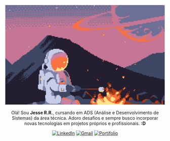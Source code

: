 <p align="center">
  <img src="astronaut-1757802428660-4845.jpg" alt="Astronaut"/>
</p>

<p align="center" max-width="200px">
  Olá! Sou <strong>Jesse R.R.</strong>, cursando em ADS (Análise e Desenvolvimento de Sistemas) da área técnica. Adoro desafios e sempre busco incorporar novas tecnologias em projetos próprios e   profissionais. <strong>:D</strong>
</p>

<p align="center">
  <a href="https://www.linkedin.com/in/jesse-rr" style="display:inline-block; margin:0;">
    <img src="https://img.shields.io/badge/LinkedIn-ffffff?style=for-the-badge&logo=linkedin&logoColor=0A66C2" alt="LinkedIn" style="display:block;"/>
  </a>
  <a href="mailto:jessericardorogerio@gmail.com" style="display:inline-block; margin:0;">
    <img src="https://img.shields.io/badge/Gmail-ffffff?style=for-the-badge&color=ffffff&labelColor=ffffff" alt="Gmail" style="display:block;"/>
  </a>
  <a href="./" style="display:inline-block; margin:0;">
    <img src="https://img.shields.io/badge/Portifolio-ffffff?style=for-the-badge&color=ffffff&labelColor=ffffff" alt="Portifolio" style="display:block;"/>
  </a>
</p>
